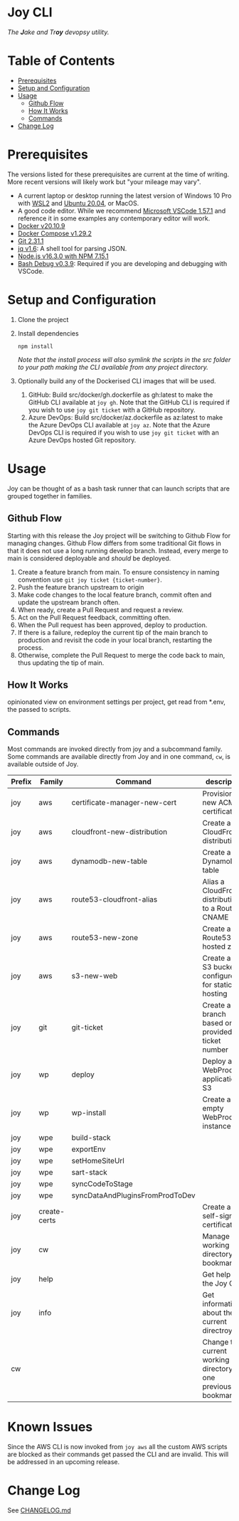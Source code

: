 # Joy CLI <!-- omit in toc -->

_The **J**ake and Tr**oy** devopsy utility._

# Table of Contents <!-- omit in toc -->

- [Prerequisites](#prerequisites)
- [Setup and Configuration](#setup-and-configuration)
- [Usage](#usage)
  - [Github Flow](#github-flow)
  - [How It Works](#how-it-works)
  - [Commands](#commands)
- [Change Log](#change-log)

# Prerequisites

The versions listed for these prerequisites are current at the time of writing. More recent versions will likely work but "your mileage may vary".

- A current laptop or desktop running the latest version of Windows 10 Pro with [WSL2](https://www.omgubuntu.co.uk/how-to-install-wsl2-on-windows-10) and [Ubuntu 20.04](https://www.microsoft.com/en-gb/p/ubuntu-2004-lts/9n6svws3rx71), or MacOS.
- A good code editor. While we recommend [Microsoft VSCode 1.57.1](https://code.visualstudio.com/download) and reference it in some examples any contemporary editor will work.
- [Docker v20.10.9](https://docs.docker.com/get-docker/)
- [Docker Compose v1.29.2](https://docs.docker.com/compose/install/)
- [Git 2.31.1](https://git-scm.com/downloads)
- [jq v1.6](https://stedolan.github.io/jq/): A shell tool for parsing JSON.
- [Node.js v16.3.0 with NPM 7.15.1](https://nodejs.org/en/download/)
- [Bash Debug v0.3.9](https://marketplace.visualstudio.com/items?itemName=rogalmic.bash-debug): Required if you are developing and debugging with VSCode.

# Setup and Configuration

1. Clone the project
2. Install dependencies

    `npm install`

    _Note that the install process will also symlink the scripts in the src folder to your path making the CLI available from any project directory._
1. Optionally build any of the Dockerised CLI images that will be used. 
   1. GitHub: Build src/docker/gh.dockerfile as gh:latest to make the GitHub CLI available at `joy gh`. Note that the GitHub CLI is required if you wish to use `joy git ticket` with a GitHub repository.
   2. Azure DevOps: Build src/docker/az.dockerfile as az:latest to make the Azure DevOps CLI available at `joy az`. Note that the Azure DevOps CLI is required if you wish to use `joy git ticket` with an Azure DevOps hosted Git repository.

# Usage

Joy can be thought of as a bash task runner that can launch scripts that are grouped together in families.

## Github Flow

Starting with this release the Joy project will be switching to Github Flow for managing changes. Github Flow differs from some traditional Git flows in that it does not use a long running develop branch. Instead, every merge to main is considered deployable and *should* be deployed.

1. Create a feature branch from main. To ensure consistency in naming convention use `git joy ticket {ticket-number}`.
2. Push the feature branch upstream to origin
3. Make code changes to the local feature branch, commit often and update the upstream branch often.
4. When ready, create a Pull Request and request a review.
5. Act on the Pull Request feedback, committing often.
6. When the Pull request has been approved, deploy to production.
7. If there is a failure, redeploy the current tip of the main branch to production and revisit the code in your local branch, restarting the process.
8. Otherwise, complete the Pull Request to merge the code back to main, thus updating the tip of main.

## How It Works

opinionated view on environment settings per project, get read from *.env, the passed to scripts.

## Commands

Most commands are invoked directly from joy and a subcommand family. Some commands are available directly from Joy and in one command, `cw`, is available outside of Joy.

| Prefix | Family       | Command                         | description                                                       |
| ------ | ------------ | ------------------------------- | ----------------------------------------------------------------- |
| joy    | aws          | certificate-manager-new-cert    | Provision new ACM certificates                                    |
| joy    | aws          | cloudfront-new-distribution     | Create a new CloudFront distribution                              |
| joy    | aws          | dynamodb-new-table              | Create a new DynamoDB table                                       |
| joy    | aws          | route53-cloudfront-alias        | Alias a CloudFront distribution to a Route53 CNAME                |
| joy    | aws          | route53-new-zone                | Create a  new Route53 hosted zone                                 |
| joy    | aws          | s3-new-web                      | Create a new S3 bucket configured for static web hosting          |
| joy    | git          | git-ticket                      | Create a new branch based on the provided ticket number           |
| joy    | wp           | deploy                          | Deploy a WebProducer application to S3                            |
| joy    | wp           | wp-install                      | Create a new empty WebProducer instance                           |
| joy    | wpe          | build-stack                     |                                                                   |
| joy    | wpe          | exportEnv                       |                                                                   |
| joy    | wpe          | setHomeSiteUrl                  |                                                                   |
| joy    | wpe          | sart-stack                      |                                                                   |
| joy    | wpe          | syncCodeToStage                 |                                                                   |
| joy    | wpe          | syncDataAndPluginsFromProdToDev |                                                                   |
| joy    | create-certs |                                 | Create a new self-signed certificate                              |
| joy    | cw           |                                 | Manage working directory bookmarks                                |
| joy    | help         |                                 | Get help for the Joy CLI                                          |
| joy    | info         |                                 | Get information about the current directroy                       |
| cw     |              |                                 | Change the current working directory to one previously bookmarked |

# Known Issues

Since the AWS CLI is now invoked from `joy aws` all the custom AWS scripts are blocked as their commands get passed the CLI and are invalid. This will be addressed in an upcoming release.
# Change Log

See [CHANGELOG.md](CHANGELOG.md)
